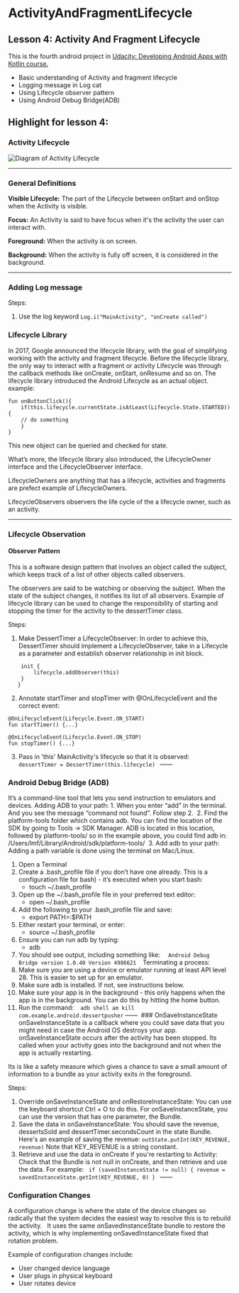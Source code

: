 # ActivityAndFragmentLifecycle
## Lesson 4: Activity And Fragment Lifecycle
This is the fourth android project in [Udacity: Developing Android Apps with Kotlin course.](https://classroom.udacity.com/courses/ud9012)
- Basic understanding of Activity and fragment lifecycle 
- Logging message in Log cat 
- Using Lifecycle observer pattern 
- Using Android Debug Bridge(ADB) 

## Highlight for lesson 4:
### Activity Lifecycle 
![Diagram of Activity Lifecycle](https://developer.android.com/codelabs/kotlin-android-training-lifecycles-logging/img/9be2255ff49e0af8.png)

----
### General Definitions
**Visible Lifecycle:** The part of the Lifecycle between onStart and onStop when the Activity is visible.

**Focus:** An Activity is said to have focus when it's the activity the user can interact with.

**Foreground:** When the activity is on screen.

**Background:** When the activity is fully off screen, it is considered in the background.

----
### Adding Log message 
Steps:
1. Use the log keyword
```Log.i("MainActivity", "onCreate called")```

### Lifecycle Library 
In 2017, Google announced the lifecycle library, with the goal of simplifying working with the activity and fragment lifecycle. 
Before the lifecycle library, the only way to interact with a fragment or activity Lifecycle was through the callback methods like onCreate, onStart, onResume and so on. The lifecycle library introduced the Android Lifecycle as an actual object. 
example:
```
fun onButtonClick(){
    if(this.lifecycle.currentState.isAtLeast(Lifecycle.State.STARTED)){
    // do something 
    }
}
```
This new object can be queried and checked for state. 

What’s more, the lifecycle library also introduced, the LifecycleOwner interface and the LifecycleObserver interface. 

LifecycleOwners are anything that has a lifecycle, activities and fragments are prefect example of LifecycleOwners.

LifecycleObservers observers the life cycle of the a lifecycle owner, such as an activity. 

----
### Lifecycle Observation 
#### Observer Pattern
This is a software design pattern that involves an object called the subject, which keeps track of a list of other objects called observers. 

The observers are said to be watching or observing the subject. When the state of the subject changes, it notifies its list of all observers. 
Example of lifecycle library can be used to change the responsibility of starting and stopping the timer for the activity to the dessertTimer class. 

Steps:
1. Make DessertTimer a LifecycleObserver:
In order to achieve this, DessertTimer should implement a LifecycleObserver, take in a Lifecycle as a parameter and establish observer relationship in init block.
```class DessertTimer(lifecycle: Lifecycle) : LifecycleObserver {
    init {
        lifecycle.addObserver(this)
    }
   }
```
2. Annotate startTimer and stopTimer with @OnLifecycleEvent and the correct event:
```
@OnLifecycleEvent(Lifecycle.Event.ON_START)
fun startTimer() {...}

@OnLifecycleEvent(Lifecycle.Event.ON_STOP)
fun stopTimer() {...}
```
3. Pass in 'this' MainActivity's lifecycle so that it is observed: ``` dessertTimer = DessertTimer(this.lifecycle) ``` ——
### Android Debug Bridge (ADB)
It’s a command-line tool that lets you send instruction to emulators and devices. 
Adding ADB to your path: 1. When you enter “add” in the terminal. And you see the message “command not found”. Follow step 2.  2. Find the platform-tools folder which contains adb. 
You can find the location of the SDK by going to Tools -> SDK Manager. ADB is located in this location, followed by platform-tools/ so in the example above, you could find adb in:
/Users/lmf/Library/Android/sdk/platform-tools/  3. Add adb to your path: Adding a path variable is done using the terminal on Mac/Linux.
1. Open a Terminal
2. Create a .bash_profile file if you don’t have one already. This is a configuration file for bash) - it’s executed when you start bash:
    * touch ~/.bash_profile
3. Open up the ~/.bash_profile file in your preferred text editor:
    * open ~/.bash_profile
4. Add the following to your .bash_profile file and save:
    * export PATH=<Path to platform-tools>:$PATH
5. Either restart your terminal, or enter:
    * source ~/.bash_profile
6. Ensure you can run adb by typing:
    * adb
7. You should see output, including something like: ```  Android Debug Bridge version 1.0.40 Version 4986621 ``` 
Terminating a process:
1. Make sure you are using a device or emulator running at least API level 28. This is easier to set up for an emulator.
2. Make sure adb is installed. If not, see instructions below.
3. Make sure your app is in the background - this only happens when the app is in the background. You can do this by hitting the home button.
4. Run the command:  ``` adb shell am kill com.example.android.dessertpusher```
——
 ### OnSaveInstanceState onSaveInstanceState is a callback where you could save data that you might need in case the Android OS destroys your app.   onSaveInstanceState occurs after the activity has been stopped. Its called when your activity goes into the background and not when the app is actually restarting. 

Its is like a safety measure which gives a chance to save a small amount of information to a bundle as your activity exits in the foreground. 

Steps:
1. Override onSaveInstanceState and onRestoreInstanceState: You can use the keyboard shortcut Ctrl + O to do this. For onSaveInstanceState, you can use the version that has one parameter, the Bundle.
2. Save the data in onSaveInstanceState: You should save the revenue, dessertsSold and dessertTimer.secondsCount in the state Bundle. Here's an example of saving the revenue: ```outState.putInt(KEY_REVENUE, revenue)``` Note that KEY_REVENUE is a string constant.
3. Retrieve and use the data in onCreate if you're restarting to Activity: Check that the Bundle is not null in onCreate, and then retrieve and use the data. For example: ``` if (savedInstanceState != null) {
        revenue = savedInstanceState.getInt(KEY_REVENUE, 0)
     } ``` ——
### Configuration Changes
A configuration change is where the state of the device changes so radically that the system decides the easiest way to resolve this is to rebuild the activity.   It uses the same onSavedInstanceState bundle to restore the activity, which is why implementing onSavedInstanceState fixed that rotation problem. 

Example of configuration changes include:
- User changed device language
- User plugs in physical keyboard
- User rotates device 
